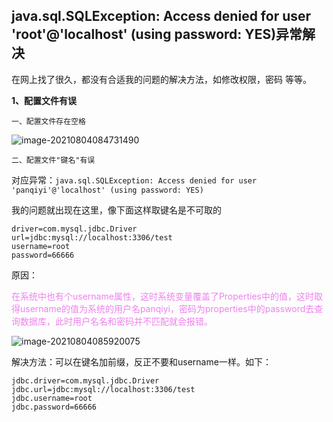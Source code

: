 ## java.sql.SQLException: Access denied for user 'root'@'localhost' (using password: YES)异常解决

在网上找了很久，都没有合适我的问题的解决方法，如修改权限，密码 等等。

**1、配置文件有误**

```
一、配置文件存在空格
```

![image-20210804084731490](https://gitee.com/panqiyi/pqimg/raw/master/20210804084731.png)

```
二、配置文件"键名"有误
```

对应异常：`java.sql.SQLException: Access denied for user 'panqiyi'@'localhost' (using password: YES)`

我的问题就出现在这里，像下面这样取键名是不可取的

```properties
driver=com.mysql.jdbc.Driver
url=jdbc:mysql://localhost:3306/test
username=root
password=66666
```

原因：

<font color=  violet  >在系统中也有个username属性，这时系统变量覆盖了Properties中的值，这时取得username的值为系统的用户名panqiyi，密码为properties中的password去查询数据库，此时用户名名和密码并不匹配就会报错。</font>

![image-20210804085920075](https://gitee.com/panqiyi/pqimg/raw/master/20210804085920.png)

解决方法：可以在键名加前缀，反正不要和username一样。如下：

```properties
jdbc.driver=com.mysql.jdbc.Driver
jdbc.url=jdbc:mysql://localhost:3306/test
jdbc.username=root
jdbc.password=66666
```

